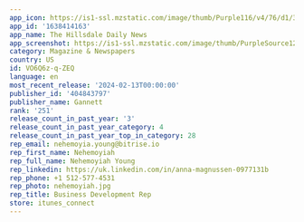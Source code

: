 ```yaml
---
app_icon: https://is1-ssl.mzstatic.com/image/thumb/Purple116/v4/76/d1/3f/76d13f1c-0a88-2465-c033-3ae9f467b2c1/AppIcon-0-1x_U007emarketing-0-6-0-sRGB-85-220-0.png/1024x1024bb.png
app_id: '1638414163'
app_name: The Hillsdale Daily News
app_screenshot: https://is1-ssl.mzstatic.com/image/thumb/PurpleSource123/v4/5f/f3/1a/5ff31a35-d80c-54de-3eca-632e5a403d2a/4efba6d3-d9ff-49ed-a630-3e6bd27a8a95_Generic_iPhoneX_1.jpg/1242x2688bb.png
category: Magazine & Newspapers
country: US
id: VO6Q6z-q-ZEQ
language: en
most_recent_release: '2024-02-13T00:00:00'
publisher_id: '404843797'
publisher_name: Gannett
rank: '251'
release_count_in_past_year: '3'
release_count_in_past_year_category: 4
release_count_in_past_year_top_in_category: 28
rep_email: nehemoyia.young@bitrise.io
rep_first_name: Nehemoyiah
rep_full_name: Nehemoyiah Young
rep_linkedin: https://uk.linkedin.com/in/anna-magnussen-0977131b
rep_phone: +1 512-577-4531
rep_photo: nehemoyiah.jpg
rep_title: Business Development Rep
store: itunes_connect
---
```

